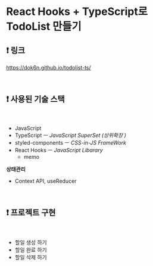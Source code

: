 # React Hooks + TypeScript로  TodoList 만들기

## ❗️ 링크
https://dok6n.github.io/todolist-ts/

<br>

## ❗️ 사용된 기술 스택

<br>

- JavaScript
- TypeScript ㅡ _JavaScript SuperSet (상위확장 )_
- styled-components ㅡ _CSS-in-JS FrameWork_
- React Hooks ㅡ _JavaScript Libarary_
  - memo

**상태관리**
- Context API, useReducer

<br>

## ❗️ 프로젝트 구현

<br>

- 할일 생성 하기
- 할일 완료 하기
- 할일 삭제 하기




